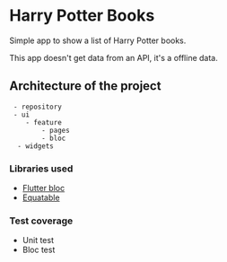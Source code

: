 # Harry Potter Books

Simple app to show a list of Harry Potter books.

This app doesn't get data from an API, it's a offline data.


## Architecture of the project

````
 - repository
 - ui
    - feature
        - pages
        - bloc
  - widgets
````

### Libraries used


- [Flutter bloc](https://pub.dev/packages/flutter_bloc)
- [Equatable](https://pub.dev/packages/equatable)


### Test coverage

- Unit test
- Bloc test
